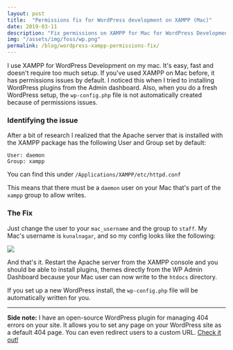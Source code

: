 ```yaml
---
layout: post
title:  "Permissions fix for WordPress development on XAMPP (Mac)"
date: 2019-03-11
description: "Fix permissions on XAMPP for Mac for WordPress Development"
img: "/assets/img/foss/wp.png"
permalink: /blog/wordpress-xampp-permissions-fix/
---
```


I use XAMPP for WordPress Development on my mac. It's easy, fast and doesn't require too much setup. If you've used XAMPP on Mac before, it has permissions issues by default. I noticed this when I tried to installing WordPress plugins from the Admin dashboard. Also, when you do a fresh WordPress setup, the ```wp-config.php``` file is not automatically created because of permissions issues.

### Identifying the issue

After a bit of research I realized that the Apache server that is installed with the XAMPP package has the following User and Group set by default:

```
User: daemon
Group: xampp
```

You can find this under ```/Applications/XAMPP/etc/httpd.conf```

This means that there must be a ```daemon``` user on your Mac that's part of the ```xampp``` group to allow writes.

### The Fix

Just change the user to your ```mac_username``` and the group to ```staff```. My Mac's username is ```kunalnagar```, and so my config looks like the following:

![](https://i.imgur.com/DEMPMFo.png)

And that's it. Restart the Apache server from the XAMPP console and you should be able to install plugins, themes directly from the WP Admin Dashboard because your Mac user can now write to the ```htdocs``` directory.

If you set up a new WordPress install, the ```wp-config.php``` file will be automatically written for you.

---

**Side note:** I have an open-source WordPress plugin for managing 404 errors on your site. It allows you to set any page on your WordPress site as a default 404 page. You can even redirect users to a custom URL. [Check it out!](https://wordpress.org/plugins/custom-404-pro/)
